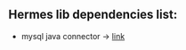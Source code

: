 ## Hermes lib dependencies list:
- mysql java connector -> [link](https://dev.mysql.com/downloads/file/?id=513220)
